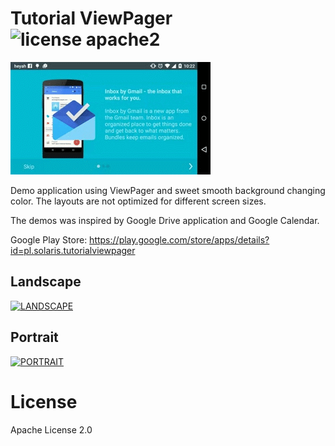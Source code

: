 # Tutorial ViewPager ![license apache2](https://img.shields.io/hexpm/l/plug.svg)
![](image.gif)

Demo application using ViewPager and sweet smooth background changing color. The layouts are not optimized for different screen sizes.

The demos was inspired by Google Drive application and Google Calendar.

Google Play Store: https://play.google.com/store/apps/details?id=pl.solaris.tutorialviewpager

## Landscape
[![LANDSCAPE](http://img.youtube.com/vi/46pm21kYtdU/0.jpg)](http://www.youtube.com/watch?v=46pm21kYtdU)

## Portrait
[![PORTRAIT](http://img.youtube.com/vi/s6DiQR6LnMU/0.jpg)](http://www.youtube.com/watch?v=s6DiQR6LnMU)

License
===========================
Apache License 2.0
